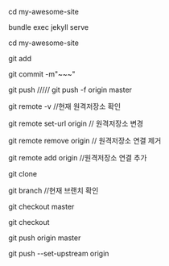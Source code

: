 cd my-awesome-site

bundle exec jekyll serve



cd my-awesome-site

git add

git commit -m"~~~"

git push   ///// git push -f origin master



git remote -v //현재 원격저장소 확인

git remote set-url origin // 원격저장소 변경

git remote remove origin // 원격저장소 연결 제거

git remote add origin //원격저장소 연결 추가

git clone 

git branch //현재 브랜치 확인

git checkout master

git checkout 

git push origin master

git push --set-upstream origin

